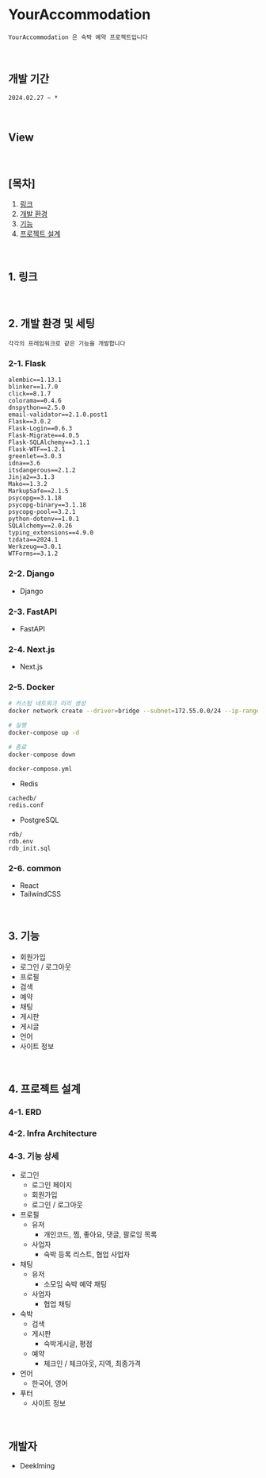 # YourAccommodation

```
YourAccommodation 은 숙박 예약 프로젝트입니다
```

<br>

## 개발 기간
```
2024.02.27 ~ *
```

<br>

## View

<br>

## [목차]
1. [링크](#1-링크)
2. [개발 환경](#2-개발-환경)
3. [기능](#3-기능)
4. [프로젝트 설계](#4-프로젝트-설계)

<br>

## 1. 링크

<!-- - [1](https://www.notion.so/) -->

<br>

## 2. 개발 환경 및 세팅
```
각각의 프레임워크로 같은 기능을 개발합니다
```

### 2-1. Flask
```
alembic==1.13.1
blinker==1.7.0
click==8.1.7
colorama==0.4.6
dnspython==2.5.0
email-validator==2.1.0.post1
Flask==3.0.2
Flask-Login==0.6.3
Flask-Migrate==4.0.5
Flask-SQLAlchemy==3.1.1
Flask-WTF==1.2.1
greenlet==3.0.3
idna==3.6
itsdangerous==2.1.2
Jinja2==3.1.3
Mako==1.3.2
MarkupSafe==2.1.5
psycopg==3.1.18
psycopg-binary==3.1.18
psycopg-pool==3.2.1
python-dotenv==1.0.1
SQLAlchemy==2.0.26
typing_extensions==4.9.0
tzdata==2024.1
Werkzeug==3.0.1
WTForms==3.1.2
```

### 2-2. Django
- Django

### 2-3. FastAPI
- FastAPI

### 2-4. Next.js
- Next.js

### 2-5. Docker
```bash
# 커스텀 네트워크 미리 생성
docker network create --driver=bridge --subnet=172.55.0.0/24 --ip-range=172.55.0.0/24 --gateway=172.55.0.1 mynet

# 실행
docker-compose up -d

# 종료
docker-compose down
```
```
docker-compose.yml
```

- Redis
```
cachedb/
redis.conf
```

- PostgreSQL
```
rdb/
rdb.env
rdb_init.sql
```

### 2-6. common
- React
- TailwindCSS

<br>

## 3. 기능

- 회원가입
- 로그인 / 로그아웃
- 프로필
- 검색
- 예약
- 채팅
- 게시판
- 게시글
- 언어
- 사이트 정보

<br>

## 4. 프로젝트 설계

### 4-1. ERD

<!-- ![YourAccommodation ERD]() -->

### 4-2. Infra Architecture

<!-- ![YourAccommodation Infra]() -->

### 4-3. 기능 상세
- 로그인
    - 로그인 페이지
    - 회원가입
    - 로그인 / 로그아웃
- 프로필
    - 유저
        - 개인코드, 찜, 좋아요, 댓글, 팔로잉 목록
    - 사업자
        - 숙박 등록 리스트, 협업 사업자
- 채팅
    - 유저
        - 소모임 숙박 예약 채팅
    - 사업자
        - 협업 채팅
- 숙박
    - 검색
    - 게시판
        - 숙박게시글, 평점
    - 예약
        - 체크인 / 체크아웃, 지역, 최종가격
- 언어
    - 한국어, 영어
- 푸터
    - 사이트 정보

<br>

## 개발자

- Deeklming

<br>
